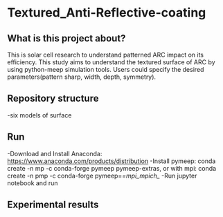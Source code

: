 # Textured_Anti-Reflective-coating

## What is this project about?
This is solar cell research to understand patterned ARC impact on its efficiency. This study aims to understand the textured surface of ARC by using python-meep simulation tools. Users could specify the desired parameters(pattern sharp, width, depth, symmetry).

## Repository structure
-six models of surface

## Run
-Download and Install Anaconda: https://www.anaconda.com/products/distribution
-Install pymeep: conda create -n mp -c conda-forge pymeep pymeep-extras, or with mpi: conda create -n pmp -c conda-forge pymeep=*=mpi_mpich_*
-Run jupyter notebook and run

## Experimental results
